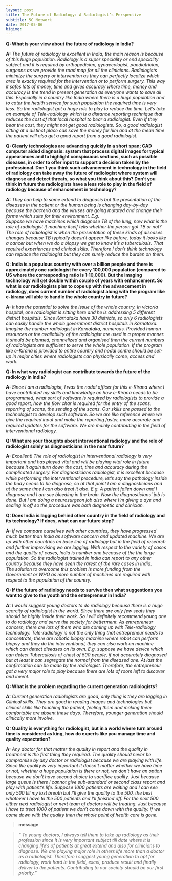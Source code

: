```yaml
---
layout: post
title: The Future of Radiology: A Radiologist’s Perspective 
subtitle: 5C Network 
date: 2017-05-06 
bigimg: 
---
```


**Q: What is your view about the future of radiology in India?**

**A:** _The future of radiology is excellent in India; the main reason is because of this huge population. Radiology is a super speciality or end speciality subject and it is required by orthopedician, gynaecologist, paediatrician, surgeons as we provide the road map for all the clinicians. Radiologists minimize the surgery or intervention as they can perfectly localize which area is exactly required for the intervention or to perform surgery. This way it safes lots of money, time and gives accuracy where time, money and accuracy is the trend in present generation as everyone wants to save all this. Especially in a country like India where there is a huge population and to cater the health service for such population the required time is very less. So the radiologist got a huge role to play to reduce the time. Let’s take an example of Tele-radiology which is a distance reporting technique that reduces the cost of that local hospital to bear a radiologist. Even if they bear the cost, they might not get good radiologists. So, a good radiologist sitting at a distinct place can save the money for him and at the mean time the patient will also get a good report from a good radiologist._

**Q: Clearly technologies are advancing quickly in a short span; CAD computer aided diagnosis: system that process digital images for typical appearances and to highlight conspicuous sections, such as possible diseases, in order to offer input to support a decision taken by the professional. 
Don’t you think such advancement in technology in the field of radiology can take away the future of radiologist where system will diagnose and detect threats, so what you think about this? Don’t you think in future the radiologists have a less role to play in the field of radiology because of enhancement in technology?** 

**A:** _They can help to some extend to diagnosis but the presentation of the diseases in the patient or the human being is changing day-by-day because the bacteria and the viruses are going mutated and change their forms which suits for their environment. E.g.  
Suppose we have machines which diagnose TB of the lung, now what is the role of radiologist if machine itself tells whether the person got TB or not? The role of radiologist is when the presentation of these kinds of diseases changes because TB typically doesn’t appear like before, today it looks like a cancer but when we do a biopsy we get to know it’s a tuberculosis. That required experiences and clinical skills. Therefore I don’t think technology can replace the radiologist but they can surely reduce the burden on them._

**Q: India is a populous country with over a billion people and there is approximately one radiologist for every 100,000 population (compared to US where the corresponding ratio is 1:10,000). But the imaging technology will get double within couple of years with enhancement. So what is our radiologists plan to cope up with the advancement in radiology, does current number of radiologist along with the program like e-kirana will able to handle the whole country in future?**

**A:** _It has the potential to solve the issue of the whole country. In victoria hospital, one radiologist is sitting here and he is addressing 5 different district hospitals. Since Karnataka have 30 districts, so only 6 radiologists can easily handle the whole government district hospitals in Karnataka. Imagine the number radiologist in Karnataka, numerous. Provided human resources or the availability of the radiologist are used in a proper manner. It should be planned, channelized and organised then the current numbers of radiologists are sufficient to serve the whole population. If the program like e-Kirana is provided to entire country and nodal centre should be set-up in major cities where radiologists can physically come, access and work._

**Q: In what way radiologist can contribute towards the future of the radiology in India?**

**A:** _Since I am a radiologist, I was the nodal officer for this e-Kirana where I have contributed my skills and knowledge on how e-Kirana needs to be programmed, what sort of software is required by radiologists to provide a good report, how the flow char is required for the entry of the scans, reporting of scans, the sending of the scans. Our skills are passed to the technologist to develop such software. So we are like reference where we give the required input and make the reporting faster, more accurate and required updates for the software. We are mainly contributing in the field of interventional radiology._

**Q: What are your thoughts about interventional radiology and the role of radiologist solely as diagnosticians in the near future?**

**A:** _Excellent! The role of radiologist in interventional radiology is very important and has played vital and will be playing vital role in future because it again turn down the cost, time and accuracy during the complicated surgery. For diagnosticians radiologist, it is excellent because while performing the interventional procedure, let’s say the pathology inside the body needs to be diagnose, so at that point I am a diagnosticians and at the same time I can also treat it also. E.g. A patient fallen down and I diagnose and I am see bleeding in the brain. Now the diagnosticians’ job is done. But I am doing a neurosurgeon job also where I’m giving a dye and sealing is off so the procedure was both diagnostic and clinician._

**Q: Does India is lagging behind other country in the field of radiology and its technology? If does, what can our future step?**

**A:** _If we compare ourselves with other countries, they have progressed much better than India as software concern and updated machine. We are up with other countries on base line of radiology but in the field of research and further improvising we are lagging. With respect to the variety of cases and the quality of cases, India is number one because of the the large population. So the radiologist trained in India can report to any other country because they have seen the rarest of the rare cases in India.   
The solution to overcome this problem is more funding from the Government or WHO as more number of machines are required with respect to the population of the country._

**Q: If the future of radiology needs to survive then what suggestions you want to give to the youth and the entrepreneur in India?**

**A:** _I would suggest young doctors to do radiology because there is a huge scarcity of radiologist in the world. Since there are only few seats they should be highly inside their work.  So i will definitely recommend young one to do radiology and serve the society for betterment. As entrepreneur concern, there are lots of them who are coming up with Tele-radiology technology. Tele-radiology is not the only thing that entrepreneur needs to concentrate; there are robotic biopsy machine where robot can perform biopsy and they do the interventional, they can also work on machine which can detect diseases on its own. 
E.g. suppose we have device which can detect Tuberculosis of chest of 500 people, if not accurately diagnosed but at least it can segregate the normal from the diseased one. At last the confirmation can be made by the radiologist. Therefore, the entrepreneur got a very major role to play because there are lots of room left to discover and invent._

**Q: What is the problem regarding the current generation radiologists?**

**A:** _Current generation radiologists are good, only thing is they are lagging in
Clinical skills. They are good in reading images and technologies but clinical skills like touching the patient, feeling them and making them comfortable are absent these days. Therefore, younger generation should clinically more involve._

**Q: Quality is everything for radiologist, but in a world where turn around time is considered as king, how do experts like you manage time and quality expectation?**

**A:** _Any doctor for that matter the quality in report and the quality in treatment is the first thing they required. The quality should never be compromise by any doctor or radiologist because we are playing with life. Since the quality is very important it doesn’t matter whether we have time or not, whether a huge population is there or not, we don’t have an option because we don’t have second choice to sacrifice quality. Just because large queue is there I cannot give sub-standard or second class report and play with patient’s life. Suppose 1000 patients are waiting and I can see only 500 till my last breath but I’ll give the quality to the 500, the best whatever I have to the 500 patients and I’ll finished off. For the next 500 either next radiologist or next team of doctors will be treating. Just because I have to treat 1000 of patient we don’t come down with the quality. 
If we come down with the quality then the whole point of health care is gone._

>**message**

>_“ To young doctors, I always tell them to take up radiology as their profession since it is very important subject till date where it is changing life’s of patients at great extend and also for clinicians to diagnose. We are playing major role in others life more than a doctor as a radiologist. Therefore i suggest young generation to opt for radiology, work hard in the field, excel, produce result and finally deliver to the patients. Contributing to our society should be our first priority.”_

